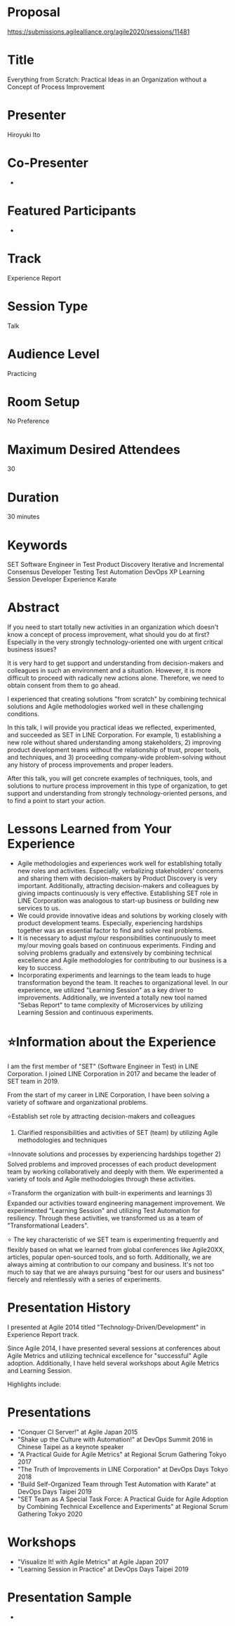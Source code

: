 
# Proposal
https://submissions.agilealliance.org/agile2020/sessions/11481


# Title
Everything from Scratch: Practical Ideas in an Organization without a Concept of Process Improvement


# Presenter
Hiroyuki Ito

# Co-Presenter
-

# Featured Participants
-

# Track
Experience Report

# Session Type
Talk

# Audience Level
Practicing

# Room Setup
No Preference

# Maximum Desired Attendees
30

# Duration
30 minutes


# Keywords
SET
Software Engineer in Test
Product Discovery
Iterative and Incremental Consensus
Developer Testing
Test Automation
DevOps
XP
Learning Session
Developer Experience
Karate


# Abstract
If you need to start totally new activities in an organization which doesn't know a concept of process improvement, what should you do at first? Especially in the very strongly technology-oriented one with urgent critical business issues?

It is very hard to get support and understanding from decision-makers and colleagues in such an environment and a situation. However, it is more difficult to proceed with radically new actions alone. Therefore, we need to obtain consent from them to go ahead.

I experienced that creating solutions "from scratch" by combining technical solutions and Agile methodologies worked well in these challenging conditions.

In this talk, I will provide you practical ideas we reflected, experimented, and succeeded as SET in LINE Corporation. For example, 1) establishing a new role without shared understanding among stakeholders, 2) improving product development teams without the relationship of trust, proper tools, and techniques, and 3) proceeding company-wide problem-solving without any history of process improvements and proper leaders.

After this talk, you will get concrete examples of techniques, tools, and solutions to nurture process improvement in this type of organization, to get support and understanding from strongly technology-oriented persons, and to find a point to start your action.


# Lessons Learned from Your Experience
- Agile methodologies and experiences work well for establishing totally new roles and activities. Especially, verbalizing stakeholders' concerns and sharing them with decision-makers by Product Discovery is very important. Additionally, attracting decision-makers and colleagues by giving impacts continuously is very effective. Establishing SET role in LINE Corporation was analogous to start-up business or building new services to us.
- We could provide innovative ideas and solutions by working closely with product development teams. Especially, experiencing hardships together was an essential factor to find and solve real problems.
- It is necessary to adjust my/our responsibilities continuously to meet my/our moving goals based on continuous experiments. Finding and solving problems gradually and extensively by combining technical excellence and Agile methodologies for contributing to our business is a key to success.
- Incorporating experiments and learnings to the team leads to huge transformation beyond the team. It reaches to organizational level. In our experience, we utilized "Learning Session" as a key driver to improvements. Additionally, we invented a totally new tool named "Sebas Report" to tame complexity of Microservices by utilizing Learning Session and continuous experiments.



# ⭐️Information about the Experience
I am the first member of "SET" (Software Engineer in Test) in LINE Corporation. I joined LINE Corporation in 2017 and became the leader of SET team in 2019.

From the start of my career in LINE Corporation, I have been solving a variety of software and organizational problems.

⭐️Establish set role by attracting decision-makers and colleagues
1) Clarified responsibilities and activities of SET (team) by utilizing Agile methodologies and techniques

⭐️Innovate solutions and processes by experiencing hardships together
2) Solved problems and improved processes of each product development team by working collaboratively and deeply with them. We experimented a variety of tools and Agile methodologies through these activities.

⭐️Transform the organization with built-in experiments and learnings
3) Expanded our activities toward engineering management improvement. We experimented "Learning Session" and utilizing Test Automation for resiliency. Through these activities, we transformed us as a team of "Transformational Leaders".

⭐️
The key characteristic of we SET team is experimenting frequently and flexibly based on what we learned from global conferences like Agile20XX, articles, popular open-sourced tools, and so forth. Additionally, we are always aiming at contribution to our company and business. It's not too much to say that we are always pursuing "best for our users and business" fiercely and relentlessly with a series of experiments.



# Presentation History
I presented at Agile 2014 titled "Technology-Driven/Development" in Experience Report track.

Since Agile 2014, I have presented several sessions at conferences about Agile Metrics and utilizing technical excellence for "successful" Agile adoption.
Additionally, I have held several workshops about Agile Metrics and Learning Session.

Highlights include:

# Presentations
- "Conquer CI Server!" at Agile Japan 2015
- "Shake up the Culture with Automation!" at DevOps Summit 2016 in Chinese Taipei as a keynote speaker
- "A Practical Guide for Agile Metrics" at Regional Scrum Gathering Tokyo 2017
- "The Truth of Improvements in LINE Corporation" at DevOps Days Tokyo 2018
- "Build Self-Organized Team through Test Automation with Karate" at DevOps Days Taipei 2019
- "SET Team as A Special Task Force: A Practical Guide for Agile Adoption by Combining Technical Excellence and Experiments" at Regional Scrum Gathering Tokyo 2020

# Workshops
- "Visualize It! with Agile Metrics" at Agile Japan 2017
- "Learning Session in Practice" at DevOps Days Taipei 2019



# Presentation Sample
-
